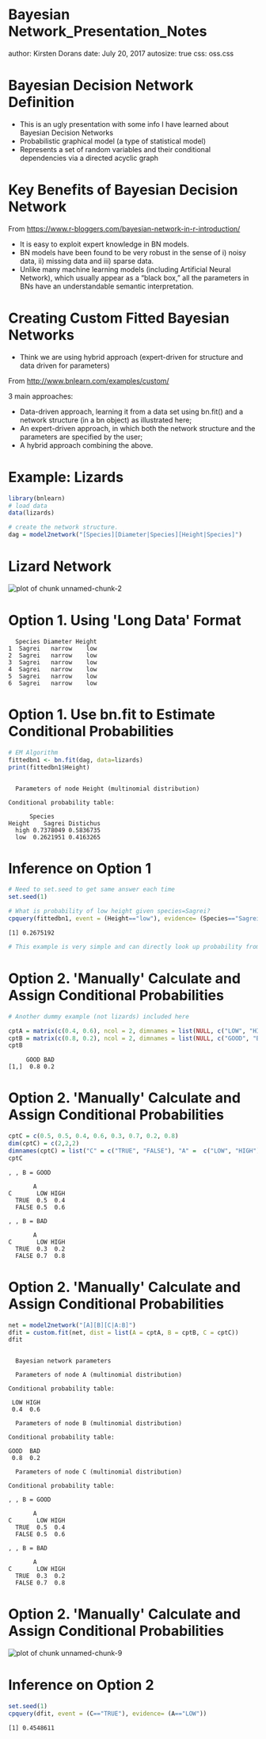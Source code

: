 Bayesian Network_Presentation_Notes
========================================================
author: Kirsten Dorans
date: July 20, 2017
autosize: true
css: oss.css

Bayesian Decision Network Definition
========================================================

- This is an ugly presentation with some info I have learned about Bayesian Decision Networks
- Probabilistic graphical model (a type of statistical model) 
- Represents a set of random variables and their conditional dependencies via a directed acyclic graph


Key Benefits of Bayesian Decision Network
========================================================

From <https://www.r-bloggers.com/bayesian-network-in-r-introduction/>
- It is easy to exploit expert knowledge in BN models. 
- BN models have been found to be very robust in the sense of i) noisy data, ii) missing data and iii) sparse data. 
- Unlike many machine learning models (including Artificial Neural Network), which usually appear as a “black box,” all the parameters in BNs have an understandable semantic interpretation. 
          
          
Creating Custom Fitted Bayesian Networks
========================================================

- Think we are using hybrid approach (expert-driven for structure and data driven for parameters)

From <http://www.bnlearn.com/examples/custom/>

3 main approaches:
- Data-driven approach, learning it from a data set using bn.fit() and a network structure (in a bn object) as illustrated here;
- An expert-driven approach, in which both the network structure and the parameters are specified by the user;
- A hybrid approach combining the above.


Example: Lizards
========================================================


```r
library(bnlearn)
# load data
data(lizards)

# create the network structure.
dag = model2network("[Species][Diameter|Species][Height|Species]")
```

Lizard Network
========================================================

![plot of chunk unnamed-chunk-2](BN_Presentation_Notes-figure/unnamed-chunk-2-1.png)


Option 1. Using 'Long Data' Format
========================================================


```
  Species Diameter Height
1  Sagrei   narrow    low
2  Sagrei   narrow    low
3  Sagrei   narrow    low
4  Sagrei   narrow    low
5  Sagrei   narrow    low
6  Sagrei   narrow    low
```
 
Option 1. Use bn.fit to Estimate Conditional Probabilities 
========================================================

```r
# EM Algorithm
fittedbn1 <- bn.fit(dag, data=lizards)
print(fittedbn1$Height)
```

```

  Parameters of node Height (multinomial distribution)

Conditional probability table:
 
      Species
Height    Sagrei Distichus
  high 0.7378049 0.5836735
  low  0.2621951 0.4163265
```

Inference on Option 1
========================================================

```r
# Need to set.seed to get same answer each time
set.seed(1) 

# What is probability of low height given species=Sagrei?
cpquery(fittedbn1, event = (Height=="low"), evidence= (Species=="Sagrei"))
```

```
[1] 0.2675192
```

```r
# This example is very simple and can directly look up probability from table
```

Option 2. 'Manually' Calculate and Assign Conditional Probabilities
========================================================

```r
# Another dummy example (not lizards) included here

cptA = matrix(c(0.4, 0.6), ncol = 2, dimnames = list(NULL, c("LOW", "HIGH")))
cptB = matrix(c(0.8, 0.2), ncol = 2, dimnames = list(NULL, c("GOOD", "BAD")))
cptB
```

```
     GOOD BAD
[1,]  0.8 0.2
```


Option 2. 'Manually' Calculate and Assign Conditional Probabilities
========================================================

```r
cptC = c(0.5, 0.5, 0.4, 0.6, 0.3, 0.7, 0.2, 0.8)
dim(cptC) = c(2,2,2) 
dimnames(cptC) = list("C" = c("TRUE", "FALSE"), "A" =  c("LOW", "HIGH"), "B" = c("GOOD", "BAD"))
cptC
```

```
, , B = GOOD

       A
C       LOW HIGH
  TRUE  0.5  0.4
  FALSE 0.5  0.6

, , B = BAD

       A
C       LOW HIGH
  TRUE  0.3  0.2
  FALSE 0.7  0.8
```



Option 2. 'Manually' Calculate and Assign Conditional Probabilities
========================================================

```r
net = model2network("[A][B][C|A:B]")
dfit = custom.fit(net, dist = list(A = cptA, B = cptB, C = cptC))
dfit
```

```

  Bayesian network parameters

  Parameters of node A (multinomial distribution)

Conditional probability table:
 
 LOW HIGH 
 0.4  0.6 

  Parameters of node B (multinomial distribution)

Conditional probability table:
 
GOOD  BAD 
 0.8  0.2 

  Parameters of node C (multinomial distribution)

Conditional probability table:
 
, , B = GOOD

       A
C       LOW HIGH
  TRUE  0.5  0.4
  FALSE 0.5  0.6

, , B = BAD

       A
C       LOW HIGH
  TRUE  0.3  0.2
  FALSE 0.7  0.8
```



Option 2. 'Manually' Calculate and Assign Conditional Probabilities
========================================================
![plot of chunk unnamed-chunk-9](BN_Presentation_Notes-figure/unnamed-chunk-9-1.png)


Inference on Option 2
========================================================

```r
set.seed(1) 
cpquery(dfit, event = (C=="TRUE"), evidence= (A=="LOW"))
```

```
[1] 0.4548611
```



  

